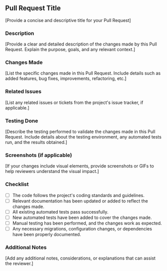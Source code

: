 ## Pull Request Title

[Provide a concise and descriptive title for your Pull Request]

### Description

[Provide a clear and detailed description of the changes made by this Pull Request. Explain the purpose, goals, and any relevant context.]

### Changes Made

[List the specific changes made in this Pull Request. Include details such as added features, bug fixes, improvements, refactoring, etc.]

### Related Issues

[List any related issues or tickets from the project's issue tracker, if applicable.]

### Testing Done

[Describe the testing performed to validate the changes made in this Pull Request. Include details about the testing environment, any automated tests run, and the results obtained.]

### Screenshots (if applicable)

[If your changes include visual elements, provide screenshots or GIFs to help reviewers understand the visual impact.]

### Checklist

- [ ] The code follows the project's coding standards and guidelines.
- [ ] Relevant documentation has been updated or added to reflect the changes made.
- [ ] All existing automated tests pass successfully.
- [ ] New automated tests have been added to cover the changes made.
- [ ] Manual testing has been performed, and the changes work as expected.
- [ ] Any necessary migrations, configuration changes, or dependencies have been properly documented.

### Additional Notes

[Add any additional notes, considerations, or explanations that can assist the reviewer.]

